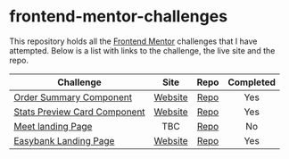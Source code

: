 # frontend-mentor-challenges

This repository holds all the [Frontend Mentor](https://www.frontendmentor.io)
challenges that I have attempted. Below is a list with links to the challenge,
the live site and the repo.

| Challenge                                                                                                       |                                                    Site                                                     |                                                   Repo                                                   | Completed |
| --------------------------------------------------------------------------------------------------------------- | :---------------------------------------------------------------------------------------------------------: | :------------------------------------------------------------------------------------------------------: | :-------: |
| [Order Summary Component](https://www.frontendmentor.io/challenges/order-summary-component-QlPmajDUj)           | [Website](https://haylzrandom.github.io/frontend-mentor-challenges/order-summary-component-main/index.html) | [Repo](https://github.com/HaylzRandom/frontend-mentor-challenges/tree/main/order-summary-component-main) |    Yes    |
| [Stats Preview Card Component](https://www.frontendmentor.io/challenges/stats-preview-card-component-8JqbgoU62) | [Website](https://haylzrandom.github.io/frontend-mentor-challenges/stats-preview-card-component/index.html) | [Repo](https://github.com/HaylzRandom/frontend-mentor-challenges/tree/main/stats-preview-card-component) |    Yes    |
| [Meet landing Page](https://www.frontendmentor.io/challenges/meet-landing-page-rbTDS6OUR)                       |                                                     TBC                                                     |      [Repo](https://github.com/HaylzRandom/frontend-mentor-challenges/tree/main/meet-landing-page)       |    No     |
| [Easybank Landing Page](https://www.frontendmentor.io/challenges/easybank-landing-page-WaUhkoDN)                |  [Website](https://haylzrandom.github.io/frontend-mentor-challenges/easybank-landingpage/dist/index.html)   |     [Repo](https://github.com/HaylzRandom/frontend-mentor-challenges/tree/main/easybank-landingpage)     |    Yes    |
